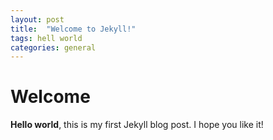 ```yaml
---
layout: post
title:  "Welcome to Jekyll!"
tags: hell world
categories: general
---
```

# Welcome
**Hello world**, this is my first Jekyll blog post.
I hope you like it!

